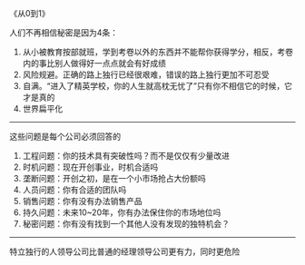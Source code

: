 《从0到1》

人们不再相信秘密是因为4条：  
1. 从小被教育按部就班，学到考卷以外的东西并不能帮你获得学分，相反，考卷内的事比别人做得好一点点就会有好成绩  
2. 风险规避。正确的路上独行已经很艰难，错误的路上独行更加不可忍受  
3. 自满。“进入了精英学校，你的人生就高枕无忧了”只有你不相信它的时候，它才是真的  
4. 世界扁平化  

--------------------------------------------------------------------------------

这些问题是每个公司必须回答的  
1. 工程问题：你的技术具有突破性吗？而不是仅仅有少量改进  
2. 时机问题：现在开创事业，时机合适吗  
3. 垄断问题：开创之初，是在一个小市场抢占大份额吗  
4. 人员问题：你有合适的团队吗  
5. 销售问题：你有没有办法销售产品  
6. 持久问题：未来10~20年，你有办法保住你的市场地位吗  
7. 秘密问题：你有没有找到一个其他人没有发现的独特机会？  

--------------------------------------------------------------------------------

特立独行的人领导公司比普通的经理领导公司更有力，同时更危险  
